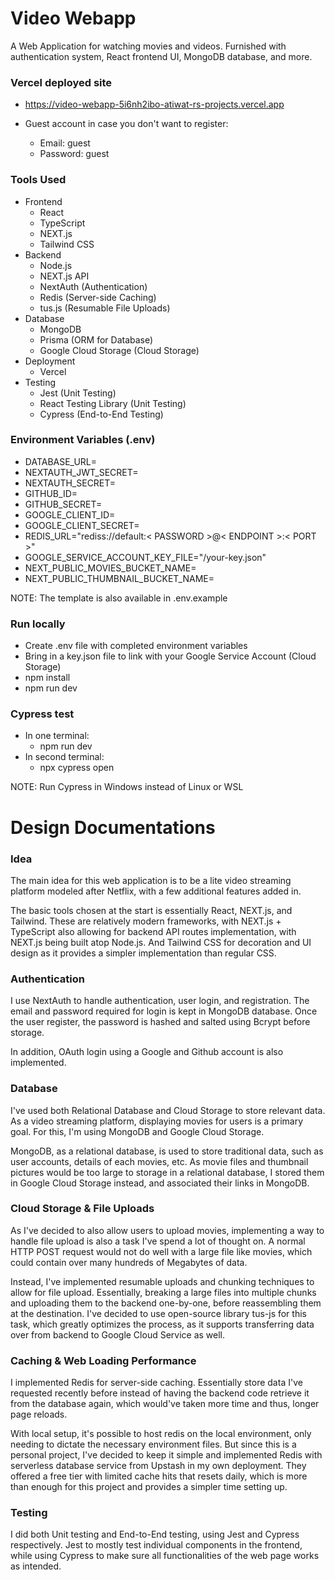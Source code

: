 # Video Webapp

A Web Application for watching movies and videos. Furnished with authentication system, React frontend UI, MongoDB database, and more.

### Vercel deployed site
- https://video-webapp-5i6nh2ibo-atiwat-rs-projects.vercel.app

- Guest account in case you don't want to register:
    - Email: guest
    - Password: guest

### Tools Used
- Frontend
    - React
    - TypeScript
    - NEXT.js
    - Tailwind CSS
- Backend
    - Node.js
    - NEXT.js API
    - NextAuth (Authentication)
    - Redis (Server-side Caching)
    - tus.js (Resumable File Uploads)
- Database
    - MongoDB
    - Prisma (ORM for Database)
    - Google Cloud Storage (Cloud Storage)
- Deployment
    - Vercel
- Testing
    - Jest (Unit Testing)
    - React Testing Library (Unit Testing)
    - Cypress (End-to-End Testing)


### Environment Variables (.env)
- DATABASE_URL=
- NEXTAUTH_JWT_SECRET=
- NEXTAUTH_SECRET=
- GITHUB_ID=
- GITHUB_SECRET=
- GOOGLE_CLIENT_ID=
- GOOGLE_CLIENT_SECRET=
- REDIS_URL="rediss://default:< PASSWORD >@< ENDPOINT >:< PORT >"
- GOOGLE_SERVICE_ACCOUNT_KEY_FILE="/your-key.json"
- NEXT_PUBLIC_MOVIES_BUCKET_NAME=
- NEXT_PUBLIC_THUMBNAIL_BUCKET_NAME=

NOTE: The template is also available in .env.example

### Run locally
- Create .env file with completed environment variables
- Bring in a key.json file to link with your Google Service Account (Cloud Storage)
- npm install
- npm run dev

### Cypress test
- In one terminal: 
    - npm run dev
- In second terminal:
    - npx cypress open

NOTE: Run Cypress in Windows instead of Linux or WSL


# Design Documentations

### Idea

The main idea for this web application is to be a lite video streaming platform modeled after Netflix, with a few additional features added in.

The basic tools chosen at the start is essentially React, NEXT.js, and Tailwind. These are relatively modern frameworks, with NEXT.js + TypeScript also allowing for backend API routes implementation, with NEXT.js being built atop Node.js. And Tailwind CSS for decoration and UI design as it provides a simpler implementation than regular CSS.

### Authentication

I use NextAuth to handle authentication, user login, and registration. The email and password required for login is kept in MongoDB database. Once the user register, the password is hashed and salted using Bcrypt before storage.

In addition, OAuth login using a Google and Github account is also implemented.

### Database

I've used both Relational Database and Cloud Storage to store relevant data. As a video streaming platform, displaying movies for users is a primary goal. For this, I'm using MongoDB and Google Cloud Storage.

MongoDB, as a relational database, is used to store traditional data, such as user accounts, details of each movies, etc. As movie files and thumbnail pictures would be too large to storage in a relational database, I stored them in Google Cloud Storage instead, and associated their links in MongoDB.

### Cloud Storage & File Uploads

As I've decided to also allow users to upload movies, implementing a way to handle file upload is also a task I've spend a lot of thought on. A normal HTTP POST request would not do well with a large file like movies, which could contain over many hundreds of Megabytes of data.

Instead, I've implemented resumable uploads and chunking techniques to allow for file upload. Essentially, breaking a large files into multiple chunks and uploading them to the backend one-by-one, before reassembling them at the destination. I've decided to use open-source library tus-js for this task, which greatly optimizes the process, as it supports transferring data over from backend to Google Cloud Service as well.

### Caching & Web Loading Performance

I implemented Redis for server-side caching. Essentially store data I've requested recently before instead of having the backend code retrieve it from the database again, which would've taken more time and thus, longer page reloads.

With local setup, it's possible to host redis on the local environment, only needing to dictate the necessary environment files. But since this is a personal project, I've decided to keep it simple and implemented Redis with serverless database service from Upstash in my own deployment. They offered a free tier with limited cache hits that resets daily, which is more than enough for this project and provides a simpler time setting up.

### Testing

I did both Unit testing and End-to-End testing, using Jest and Cypress respectively. Jest to mostly test individual components in the frontend, while using Cypress to make sure all functionalities of the web page works as intended.


